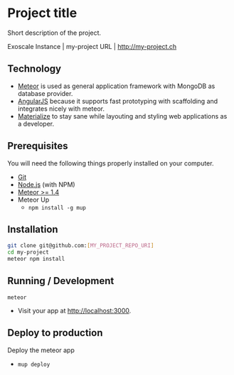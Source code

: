 # Project title

Short description of the project.

Exoscale Instance | my-project
URL | http://my-project.ch

## Technology

* [Meteor](https://www.meteor.com) is used as general application framework with MongoDB as database provider.
* [AngularJS](http://emberjs.com) because it supports fast prototyping with scaffolding and integrates nicely with meteor.
* [Materialize](http://materializecss.com) to stay sane while layouting and styling web applications as a developer.

## Prerequisites

You will need the following things properly installed on your computer.

* [Git](https://git-scm.com)
* [Node.js](https://nodejs.org) (with NPM)
* [Meteor >= 1.4](https://www.meteor.com)
* Meteor Up
  * `npm install -g mup`

## Installation

```sh
git clone git@github.com:[MY_PROJECT_REPO_URI]
cd my-project
meteor npm install
```

## Running / Development

`meteor`
* Visit your app at [http://localhost:3000](http://localhost:3000).

## Deploy to production

Deploy the meteor app
  * `mup deploy`